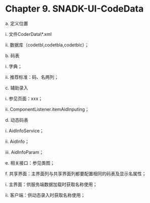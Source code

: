 # Chapter 9. SNADK-UI-CodeData

a. 定义位置

i. 文件CoderData\\*.xml

ii. 数据库（codetbl,codetbla,codetblc）；

b. 码表

i. 字典；

ii. 推荐标准：码、名两列；

c. 辅助录入

i. 参见页面：xxx；

ii. ComponentListener.itemAidInputing；

d. 动态码表

i. AidInfoService；

ii. AidInfo；

iii. AidInfoParam；

e. 相关接口：参见类图；

f. 共享界面：主界面列与共享界面列都要配置相同的码表及显示名属性；

  i. 主界面：供服务端数据加载时获取名称使用；







  ii. 客户端：供动态录入时获取名称使用；



